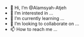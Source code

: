 - 👋 Hi, I’m @Alamsyah-Atjeh
- 👀 I’m interested in ...
- 🌱 I’m currently learning ...
- 💞️ I’m looking to collaborate on ...
- 📫 How to reach me ...

<!---
Alamsyah-Atjeh/Alamsyah-Atjeh is a ✨ special ✨ repository because its `README.md` (this file) appears on your GitHub profile.
You can click the Preview link to take a look at your changes.
--->
